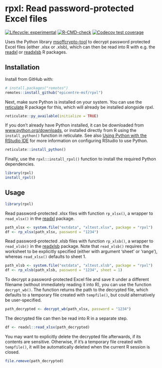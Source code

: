 
<!-- README.md is generated from README.Rmd. Please edit that file -->

# rpxl: Read password-protected Excel files

<!-- badges: start -->

[![Lifecycle:
experimental](https://img.shields.io/badge/lifecycle-experimental-orange.svg)](https://www.tidyverse.org/lifecycle/#experimental)
[![R-CMD-check](https://github.com/epicentre-msf/rpxl/actions/workflows/R-CMD-check.yaml/badge.svg)](https://github.com/epicentre-msf/rpxl/actions/workflows/R-CMD-check.yaml)
[![Codecov test
coverage](https://codecov.io/gh/epicentre-msf/rpxl/branch/main/graph/badge.svg)](https://app.codecov.io/gh/epicentre-msf/rpxl?branch=main)
<!-- badges: end -->

Uses the Python library
[msoffcrypto-tool](https://pypi.org/project/msoffcrypto-tool/) to
decrypt password protected Excel files (either .xlsx or .xlsb), which
can then be read into R with e.g. the
[readxl](https://readxl.tidyverse.org/) or
[readxlsb](https://github.com/velofrog/readxlsb) R packages.

## Installation

Install from GitHub with:

``` r
# install.packages("remotes")
remotes::install_github("epicentre-msf/rpxl")
```

Next, make sure Python is installed on your system. You can use the
[reticulate](https://rstudio.github.io/reticulate/index.html) R package
for this, which will already be installed alongside rpxl.

``` r
reticulate::py_available(initialize = TRUE)
```

If you don’t already have Python installed, it can be downloaded from
www.python.org/downloads, or installed directly from R using the
`install_python()` function in reticulate. See also [Using Python with
the RStudio
IDE](https://support.posit.co/hc/en-us/articles/1500007929061-Using-Python-with-the-RStudio-IDE)
for more information on configuring RStudio to use Python.

``` r
reticulate::install_python()
```

Finally, use the `rpxl::install_rpxl()` function to install the required
Python dependencies.

``` r
library(rpxl)
install_rpxl()
```

## Usage

``` r
library(rpxl)
```

Read password-protected .xlsx files with function `rp_xlsx()`, a wrapper
to `read_xlsx()` in the [readxl](https://readxl.tidyverse.org/) package.

``` r
path_xlsx <- system.file("extdata", "xltest.xlsx", package = "rpxl")
df <- rp_xlsx(path_xlsx, password = "1234")
```

Read password-protected .xlsb files with function `rp_xlsb()`, a wrapper
to `read_xlsb()` in the [readxlsb](https://github.com/velofrog/readxlsb)
package. Note that `read_xlsb()` requires the worksheet to be explicitly
specified (either with argument ‘sheet’ or ‘range’), whereas
`read_xlsx()` defaults to sheet 1.

``` r
path_xlsb <- system.file("extdata", "xltest.xlsb", package = "rpxl")
df <- rp_xlsb(path_xlsb, password = "1234", sheet = 1)
```

To decrypt a password-protected Excel file and save it under a different
filename (without immediately reading it into R), you can use the
function `decrypt_wb()`. The function returns the path to the decrypted
file, which defaults to a temporary file created with `tempfile()`, but
could alternatively be user-specified.

``` r
path_decrypted <- decrypt_wb(path_xlsx, password = "1234")
```

The decrypted file can then be read into R in a separate step.

``` r
df <- readxl::read_xlsx(path_decrypted)
```

You may want to explicitly delete the decrypted file afterwards, if its
contents are sensitive. Otherwise, if it’s a temporary file created with
`tempfile()`, it will be automatically deleted when the current R
session is closed.

``` r
file.remove(path_decrypted)
```
